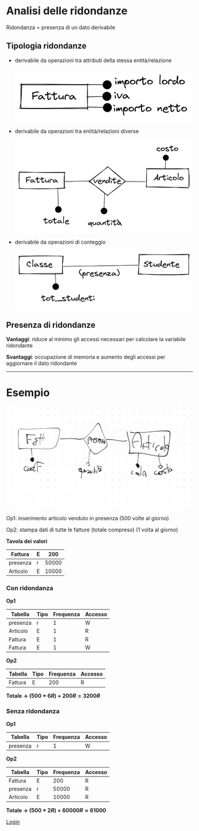 # Analisi delle ridondanze

Ridondanza = presenza di un dato derivabile

## Tipologia ridondanze

- derivabile da operazioni tra attributi della stessa entità/relazione
    
    ![Untitled-2021-12-14-0956.png](Analisi%20delle%20ridondanze%20daba97020018465bb238097088393fbc/Untitled-2021-12-14-0956.png)
    
- derivabile da operazioni tra entità/relazioni diverse
    
    ![Untitled-2021-12-14-1000.png](Analisi%20delle%20ridondanze%20daba97020018465bb238097088393fbc/Untitled-2021-12-14-1000.png)
    
- derivabile da operazioni di conteggio
    
    ![Untitled-2021-12-14-1004.png](Analisi%20delle%20ridondanze%20daba97020018465bb238097088393fbc/Untitled-2021-12-14-1004.png)
    

## Presenza di ridondanze

**Vantaggi**: riduce al minimo gli accessi necessari per calcolare la variabile ridondante

**Svantaggi**: occupazione di memoria e aumento degli accessi per aggiornare il dato ridondante

---

# Esempio

![FC025F13-E855-4DA1-8AC4-BB30BC0D8866.jpeg](Analisi%20delle%20ridondanze%20daba97020018465bb238097088393fbc/FC025F13-E855-4DA1-8AC4-BB30BC0D8866.jpeg)

Op1: inserimento articolo venduto in presenza (500 volte al giorno)

Op2: stampa dati di tutte le fatture (totale compreso) (1 volta al giorno)

**Tavola dei valori**

| Fattura | E | 200 |
| --- | --- | --- |
| presenza | r | 50000 |
| Articolo | E | 10000 |

### Con ridondanza

**Op1**

| Tabella | Tipo | Frequenza | Accesso |
| --- | --- | --- | --- |
| presenza | r | 1 | W |
| Articolo | E | 1 | R |
| Fattura | E | 1 | R |
| Fattura | E | 1 | W |

**Op2**

| Tabella | Tipo | Frequenza | Accesso |
| --- | --- | --- | --- |
| Fattura | E | 200 | R |

**Totale → $(500*6R)+200R = 3200R$**

### Senza ridondanza

**Op1**

| Tabella | Tipo | Frequenza | Accesso |
| --- | --- | --- | --- |
| presenza | r | 1 | W |

**Op2**

| Tabella | Tipo | Frequenza | Accesso |
| --- | --- | --- | --- |
| Fattura | E | 200 | R |
| presenza | r | 50000 | R |
| Articolo | E | 10000 | R |

**Totale → $(500*2R)+60000R\approx61000$**

[Login](Analisi%20delle%20ridondanze%20daba97020018465bb238097088393fbc/Login%207d0132cd42fc4d94ae7f11cd27db36d7.md)